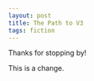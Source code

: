 ```yaml
---
layout: post
title: The Path to V3
tags: fiction
---
```


Thanks for stopping by!

This is a change.
